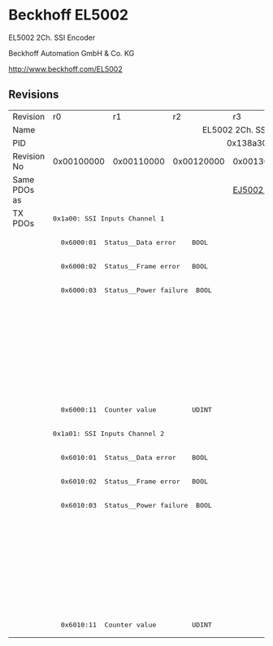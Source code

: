 # Beckhoff EL5002

EL5002 2Ch. SSI Encoder

Beckhoff Automation GmbH & Co. KG

http://www.beckhoff.com/EL5002

## Revisions
<table>
<tr >
<td>Revision</td>
<td><div class="foo">r0</div></td>
<td><div class="foo">r1</div></td>
<td><div class="foo">r2</div></td>
<td><div class="foo">r3</div></td>
<td><div class="foo">r4</div></td>
</tr>
<tr >
<td>Name</td>
<td colspan=5 align="center"><div class="foo">EL5002 2Ch. SSI Encoder</div></td>
</tr>
<tr >
<td>PID</td>
<td colspan=5 align="center"><div class="foo">0x138a3052</div></td>
</tr>
<tr >
<td>Revision No</td>
<td>0x00100000</td>
<td>0x00110000</td>
<td>0x00120000</td>
<td>0x00130000</td>
<td>0x00140000</td>
</tr>
<tr >
<td>Same PDOs as</td>
<td colspan=3 align="center"></td>
<td><a href="EJ5002">EJ5002 r0</a></td>
<td><a href="EJ5002">EJ5002 r1</a></td>
</tr>
<tr class="txpdo pdosection">
<td rowspan=18 valign=top>TX PDOs</td>
<td colspan=5 align="left"><pre>0x1a00: SSI Inputs Channel 1</pre></td>
<td></td>
</tr>
<tr class="txpdo">
<td colspan=5 align="left"><pre>  0x6000:01  Status__Data error    BOOL</pre></td>
</tr>
<tr class="txpdo">
<td colspan=5 align="left"><pre>  0x6000:02  Status__Frame error   BOOL</pre></td>
</tr>
<tr class="txpdo">
<td colspan=5 align="left"><pre>  0x6000:03  Status__Power failure  BOOL</pre></td>
</tr>
<tr class="txpdo">
<td colspan=4 align="left"></td>
<td><pre>  0x6000:04  Status__Data mismatch  BOOL</pre></td>
</tr>
<tr class="txpdo">
<td colspan=4 align="left"></td>
<td><pre>  0x6000:0e  Status__Sync error    BOOL</pre></td>
</tr>
<tr class="txpdo">
<td colspan=4 align="left"></td>
<td><pre>  0x6000:0f  Status__TxPDO State   BOOL</pre></td>
</tr>
<tr class="txpdo">
<td colspan=4 align="left"></td>
<td><pre>  0x6000:10  Status__TxPDO Toggle  BOOL</pre></td>
</tr>
<tr class="txpdo">
<td colspan=5 align="left"><pre>  0x6000:11  Counter value         UDINT</pre></td>
</tr>
<tr class="txpdo pdosection">
<td colspan=5 align="left"><pre>0x1a01: SSI Inputs Channel 2</pre></td>
</tr>
<tr class="txpdo">
<td colspan=5 align="left"><pre>  0x6010:01  Status__Data error    BOOL</pre></td>
</tr>
<tr class="txpdo">
<td colspan=5 align="left"><pre>  0x6010:02  Status__Frame error   BOOL</pre></td>
</tr>
<tr class="txpdo">
<td colspan=5 align="left"><pre>  0x6010:03  Status__Power failure  BOOL</pre></td>
</tr>
<tr class="txpdo">
<td colspan=4 align="left"></td>
<td><pre>  0x6010:04  Status__Data mismatch  BOOL</pre></td>
</tr>
<tr class="txpdo">
<td colspan=4 align="left"></td>
<td><pre>  0x6010:0e  Status__Sync error    BOOL</pre></td>
</tr>
<tr class="txpdo">
<td colspan=4 align="left"></td>
<td><pre>  0x6010:0f  Status__TxPDO State   BOOL</pre></td>
</tr>
<tr class="txpdo">
<td colspan=4 align="left"></td>
<td><pre>  0x6010:10  Status__TxPDO Toggle  BOOL</pre></td>
</tr>
<tr class="txpdo">
<td colspan=5 align="left"><pre>  0x6010:11  Counter value         UDINT</pre></td>
</tr>
</table>
